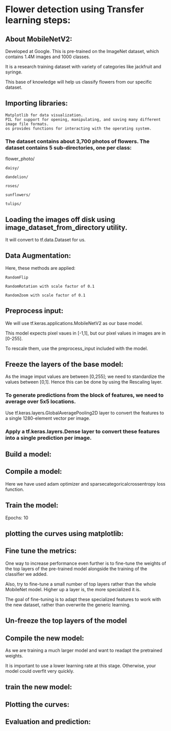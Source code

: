 # Flower detection using Transfer learning steps:

## About MobileNetV2: 

Developed at Google. This is pre-trained on the ImageNet dataset, which contains 1.4M images and 1000 classes. 

It is a research training dataset with variety of categories like jackfruit and syringe. 

This base of knowledge will help us classify flowers from our specific dataset.

## Importing libraries:

    Matplotlib for data visualization.
    PIL for support for opening, manipulating, and saving many different image file formats.
    os provides functions for interacting with the operating system.

### The dataset contains about 3,700 photos of flowers. The dataset contains 5 sub-directories, one per class:

flower_photo/

    daisy/
  
    dandelion/
  
    roses/
  
    sunflowers/
  
    tulips/
  
## Loading the images off disk using image_dataset_from_directory utility. 

It will convert to tf.data.Dataset for us. 

## Data Augmentation:

Here, these methods are applied:

    RandomFlip
    
    RandomRotation with scale factor of 0.1
    
    RandomZoom with scale factor of 0.1
    
## Preprocess input:

We will use tf.keras.applications.MobileNetV2 as our base model. 

This model expects pixel vaues in [-1,1], but our pixel values in  images are in [0-255]. 

To rescale them, use the preprocess_input included with the model.

## Freeze the layers of the base model:
    
As the image imput values are between [0,255]; we need to standardize the values between [0,1]. Hence this can be done by using the Rescaling layer.

### To generate predictions from the block of features, we need to average over 5x5 locations.

Use tf.keras.layers.GlobalAveragePooling2D layer to convert the features to a single 1280-element vector per image.

### Apply a tf.keras.layers.Dense layer to convert these features into a single prediction per image.


## Build a model:

## Compile a model:

Here we have used adam optimizer and sparsecategoricalcrossentropy loss function.

## Train the model:

Epochs: 10

## plotting the curves using matplotlib:

## Fine tune the metrics:

One way to increase performance even further is to fine-tune the weights of the top layers of the pre-trained model alongside the training of the classifier we added.

Also, try to fine-tune a small number of top layers rather than the whole MobileNet model. Higher up a layer is, the more specialized it is.

The goal of fine-tuning is to adapt these specialized features to work with the new dataset, rather than overwrite the generic learning.

## Un-freeze the top layers of the model

## Compile the new model:
    
As we are training a much larger model and want to readapt the pretrained weights.

It is important to use a lower learning rate at this stage. Otherwise, your model could overfit very quickly.

## train the new model:

## Plotting the curves:


## Evaluation and prediction:
